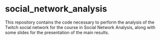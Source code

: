 # social_network_analysis
This repository contains the code necessary to perform the analysis of the Twitch social network for the course in Social Network Analysis, along with some slides for the presentation of the main results.

